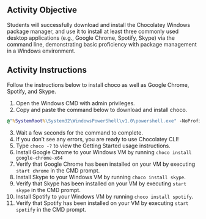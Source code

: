 ## Activity Objective
Students will successfully download and install the Chocolatey Windows package manager, and use it to install at least three commonly used desktop applications (e.g., Google Chrome, Spotify, Skype) via the command line, demonstrating basic proficiency with package management in a Windows environment.

## Activity Instructions
Follow the instructions below to install choco as well as Google Chrome, Spotify, and Skype.
1. Open the Windows CMD with admin privileges.
2. Copy and paste the command below to download and install choco.
````cmd
@"%SystemRoot%\System32\WindowsPowerShell\v1.0\powershell.exe" -NoProfile -InputFormat None -ExecutionPolicy Bypass -Command "[System.Net.ServicePointManager]::SecurityProtocol = 3072; iex ((New-Object System.Net.WebClient).DownloadString('https://community.chocolatey.org/install.ps1'))" && SET "PATH=%PATH%;%ALLUSERSPROFILE%\chocolatey\bin"
````
3. Wait a few seconds for the command to complete.
4. If you don’t see any errors, you are ready to use Chocolatey CLI!
5. Type `choco -?` to view the Getting Started usage instructions.
6. Install Google Chrome to your Windows VM by running `choco install google-chrome-x64`
7. Verify that Google Chrome has been installed on your VM by executing `start chrome` in the CMD prompt.
8. Install Skype to your Windows VM by running `choco install skype`.
9. Verify that Skype  has been installed on your VM by executing `start skype` in the CMD prompt.
10. Install Spotify to your Windows VM by running `choco install spotify`.
11. Verify that Spotify  has been installed on your VM by executing `start spotify` in the CMD prompt.
